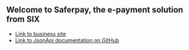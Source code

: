 ## Welcome to Saferpay, the e-payment solution from SIX

* [Link to business site](https://www.six-payment-services.com/en/site/e-commerce/solutions/paymentsolution.html)
* [Link to JsonApi documentation on GitHub](http://saferpay.github.io/jsonapi/)